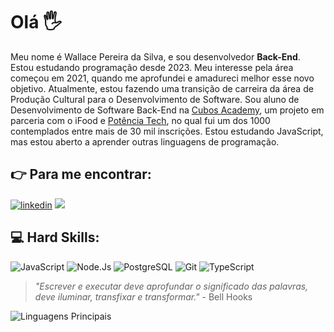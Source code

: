 # Olá 🖐️

Meu nome é Wallace Pereira da Silva, e sou desenvolvedor **Back-End**. Estou estudando programação desde 2023. Meu interesse pela área começou em 2021, quando me aprofundei e amadureci melhor esse novo objetivo. Atualmente, estou fazendo uma transição de carreira da área de Produção Cultural para o Desenvolvimento de Software. Sou aluno de Desenvolvimento de Software Back-End na [Cubos Academy](https://cubos.academy/), um projeto em parceria com o iFood e [Potência Tech](https://potenciatech.com.br/), no qual fui um dos 1000 contemplados entre mais de 30 mil inscrições. Estou estudando JavaScript, mas estou aberto a aprender outras linguagens de programação.


## 👉 Para me encontrar:
[![linkedin](https://img.shields.io/badge/LinkedIn-0D1017?style=for-the-badge&logo=linkedin&logoColor=0077B5)](https://www.linkedin.com/in/wallace-pereira-s/)
<a href="mailto:w.wallacepereira09@gmail.com"> <image src="https://img.shields.io/badge/Gmail-0D1017?style=for-the-badge&logo=gmail&logoColor=D14836" /> </a>


## 💻 Hard Skills:
![JavaScript](https://img.shields.io/badge/JavaScript-0D1017?style=for-the-badge&logo=javascript&logoColor=F7DF1E)
![Node.Js](https://img.shields.io/badge/Node%20js-0D1017?style=for-the-badge&logo=nodedotjs&logoColor=339933)
![PostgreSQL](https://img.shields.io/badge/PostgreSQL-0D1017?style=for-the-badge&logo=postgresql&logoColor=316192)
![Git](https://img.shields.io/badge/GIT-0D1017?style=for-the-badge&logo=git&logoColor=E44C30)
![TypeScript](https://img.shields.io/badge/TypeScript-0D1017?style=for-the-badge&logo=typescript&logoColor=007ACC)


> *"Escrever e executar deve aprofundar o significado das palavras, deve iluminar, transfixar e transformar."* - Bell Hooks


![Linguagens Principais](https://github-readme-stats.vercel.app/api/top-langs/?username=WallacePereiraS&theme=dracula&custom_title=Linguagens%20%Principais&bg_color=0D1017)


